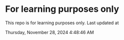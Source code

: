 # For learning purposes only
This repo is for learning purposes only.
Last updated at

Thursday, November 28, 2024 4:48:46 AM

